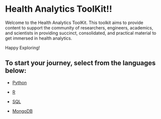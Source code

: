 # Health Analytics ToolKit!!

Welcome to the Health Analytics ToolKit. This toolkit aims to provide content to support the community of researchers, engineers, academics, and scientists in providing succinct, consolidated, and practical material to get immersed in health analytics. 

Happy Exploring! 

## To start your journey, select from the languages below: 

* [Python](https://github.gatech.edu/pages/bmclain3/Health_Analytics/python/python_intro)
   
  
* [R](https://github.gatech.edu/pages/bmclain3/Health_Analytics/R/r_intro)
  
* [SQL](https://github.gatech.edu/pages/bmclain3/Health_Analytics/SQL/sql_intro)
 
* [MongoDB](https://github.gatech.edu/pages/bmclain3/Health_Analytics/MongoDB/mongo_intro)

